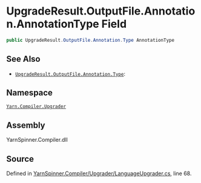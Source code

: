 <!-- This file was generated by a tool. Do not edit this file by hand. -->

# UpgradeResult.OutputFile.Annotation.AnnotationType Field


```csharp
public UpgradeResult.OutputFile.Annotation.Type AnnotationType
```



## See Also
* [`UpgradeResult.OutputFile.Annotation.Type`](/api/csharp/yarn.compiler.upgrader/upgraderesult.outputfile.annotation.type.md): 
## Namespace
[`Yarn.Compiler.Upgrader`](/api/csharp/yarn.compiler.upgrader/README.md)

## Assembly
YarnSpinner.Compiler.dll

## Source
Defined in [YarnSpinner.Compiler/Upgrader/LanguageUpgrader.cs](https://github.com/YarnSpinnerTool/YarnSpinner//blob/develop/YarnSpinner.Compiler/Upgrader/LanguageUpgrader.cs#L68), line 68.
